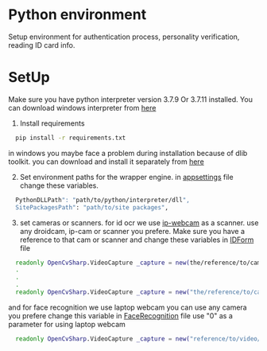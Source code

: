 # Python environment
Setup environment for authentication process, personality verification, reading ID card info.

# SetUp
Make sure you have python interpreter version 3.7.9 Or 3.7.11 installed.
You can download windows interpreter from [here](https://www.python.org/ftp/python/3.7.9/python-3.7.9-amd64.exe)

1. Install requirements
```bash
  pip install -r requirements.txt
```
in windows you maybe face a problem during installation because of dlib toolkit.
you can download and install it separately from [here](http://dlib.net/)

2. Set environment paths for the wrapper engine.
in [appsettings](https://github.com/Kiro369/DeVote/blob/master/DeVote/appsettings.json) file change these variables.
```bash
  PythonDLLPath": "path/to/python/interpreter/dll",
  SitePackagesPath": "path/to/site packages",
```

3. set cameras or scanners.
for id ocr we use [ip-webcam](https://play.google.com/store/apps/details?id=com.pas.webcam&hl=ar&gl=US) as a scanner.
use any droidcam, ip-cam or scanner you prefere.
Make sure you have a reference to that cam or scanner and change these variables in [IDForm](https://github.com/Kiro369/DeVote/blob/master/DeVotingApp/IDForm.cs) file
```bash
  readonly OpenCvSharp.VideoCapture _capture = new(the/reference/to/cam/or/scanner);
  .
  .
  .
  readonly OpenCvSharp.VideoCapture _capture = new("the/reference/to/cam/or/scanner");
```

and for face recognition we use laptop webcam you can use any camera you prefere
change this variable in [FaceRecognition](https://github.com/Kiro369/DeVote/blob/master/DeVotingApp/FaceRecognition.cs) file
use "0" as a parameter for using laptop webcam
```bash
  readonly OpenCvSharp.VideoCapture _capture = new("reference/to/video/stream/camera");
```
